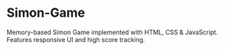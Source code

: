# Simon-Game
Memory-based Simon Game implemented with HTML, CSS &amp; JavaScript. Features responsive UI and high score tracking.
